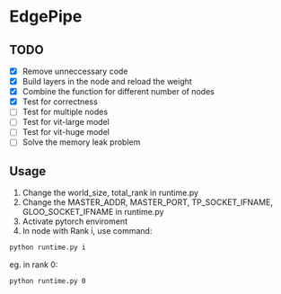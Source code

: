 # EdgePipe

## TODO

- [x] Remove unneccessary code
- [x] Build layers in the node and reload the weight 
- [x] Combine the function for different number of nodes
- [x] Test for correctness
- [ ] Test for multiple nodes 
- [ ] Test for vit-large model
- [ ] Test for vit-huge model
- [ ] Solve the memory leak problem

## Usage

1. Change the world_size, total_rank in runtime.py
2. Change the MASTER_ADDR, MASTER_PORT, TP_SOCKET_IFNAME, GLOO_SOCKET_IFNAME in runtime.py 
3. Activate pytorch enviroment
4. In node with Rank i, use command:

```sh
python runtime.py i
```
eg. in rank 0:

```sh
python runtime.py 0
```


